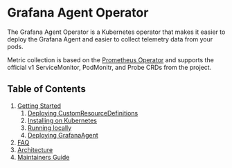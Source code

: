 # Grafana Agent Operator

The Grafana Agent Operator is a Kubernetes operator that makes it easier to
deploy the Grafana Agent and easier to collect telemetry data from your pods.

Metric collection is based on the [Prometheus
Operator](https://github.com/prometheus-operator/prometheus-operator) and
supports the official v1 ServiceMonitor, PodMonitr, and Probe CRDs from the
project.

## Table of Contents

1. [Getting Started](./getting-started.md)
    1. [Deploying CustomResourceDefinitions](./getting-started.md#deploying-customresourcedefinitions)
    2. [Installing on Kubernetes](./getting-started.md#installing-on-kubernetes)
    3. [Running locally](./getting-started.md#running-locally)
    4. [Deploying GrafanaAgent](./getting-started.md#deploying-grafanagent)
2. [FAQ](./faq.md)
3. [Architecture](./architecture.md)
4. [Maintainers Guide](./maintainers-guide.md)

